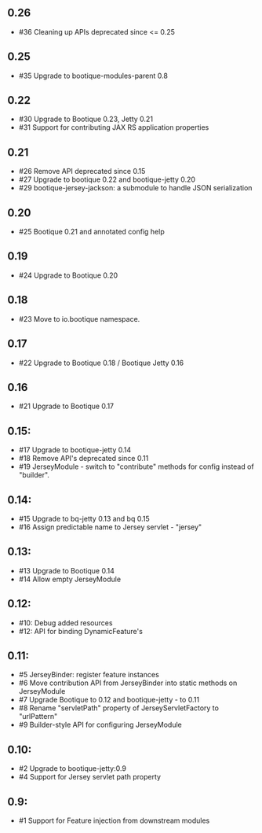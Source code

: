 ## 0.26

* #36  Cleaning up APIs deprecated since <= 0.25 

## 0.25

* #35 Upgrade to bootique-modules-parent 0.8

## 0.22

* #30 Upgrade to Bootique 0.23, Jetty 0.21
* #31 Support for contributing JAX RS application properties

## 0.21

* #26 Remove API deprecated since 0.15
* #27 Upgrade to bootique 0.22 and bootique-jetty 0.20
* #29 bootique-jersey-jackson: a submodule to handle JSON serialization

## 0.20

* #25 Bootique 0.21 and annotated config help

## 0.19

* #24 Upgrade to Bootique 0.20

## 0.18

* #23 Move to io.bootique namespace.

## 0.17

* #22 Upgrade to Bootique 0.18 / Bootique Jetty 0.16

## 0.16

* #21 Upgrade to Bootique 0.17 

## 0.15:

* #17 Upgrade to bootique-jetty 0.14
* #18 Remove API's deprecated since 0.11
* #19 JerseyModule - switch to "contribute" methods for config instead of "builder".

## 0.14:

* #15 Upgrade to bq-jetty 0.13 and bq 0.15
* #16 Assign predictable name to Jersey servlet - "jersey"
 
## 0.13:

* #13 Upgrade to Bootique 0.14
* #14 Allow empty JerseyModule

## 0.12: 

* #10: Debug added resources
* #12: API for binding DynamicFeature's

## 0.11:

* #5 JerseyBinder: register feature instances
* #6 Move contribution API from JerseyBinder into static methods on JerseyModule
* #7 Upgrade Bootique to 0.12 and bootique-jetty - to 0.11
* #8 Rename "servletPath" property of JerseyServletFactory to "urlPattern"
* #9 Builder-style API for configuring JerseyModule

## 0.10:

* #2 Upgrade to bootique-jetty:0.9
* #4 Support for Jersey servlet path property 

## 0.9:

* #1 Support for Feature injection from downstream modules
